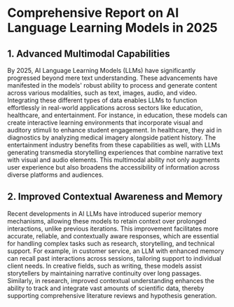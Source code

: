 # Comprehensive Report on AI Language Learning Models in 2025

## 1. Advanced Multimodal Capabilities

By 2025, AI Language Learning Models (LLMs) have significantly progressed beyond mere text understanding. These advancements have manifested in the models' robust ability to process and generate content across various modalities, such as text, images, audio, and video. Integrating these different types of data enables LLMs to function effortlessly in real-world applications across sectors like education, healthcare, and entertainment. For instance, in education, these models can create interactive learning environments that incorporate visual and auditory stimuli to enhance student engagement. In healthcare, they aid in diagnostics by analyzing medical imagery alongside patient history. The entertainment industry benefits from these capabilities as well, with LLMs generating transmedia storytelling experiences that combine narrative text with visual and audio elements. This multimodal ability not only augments user experience but also broadens the accessibility of information across diverse platforms and audiences.

## 2. Improved Contextual Awareness and Memory

Recent developments in AI LLMs have introduced superior memory mechanisms, allowing these models to retain context over prolonged interactions, unlike previous iterations. This improvement facilitates more accurate, reliable, and contextually aware responses, which are essential for handling complex tasks such as research, storytelling, and technical support. For example, in customer service, an LLM with enhanced memory can recall past interactions across sessions, tailoring support to individual client needs. In creative fields, such as writing, these models assist storytellers by maintaining narrative continuity over long passages. Similarly, in research, improved contextual understanding enhances the ability to track and integrate vast amounts of scientific data, thereby supporting comprehensive literature reviews and hypothesis generation.

## 3. Evolving Ethical and Bias Mitigation Techniques

As the role of AI in society grows, so do the concerns regarding ethics and biases within these technologies. By 2025, AI LLMs have integrated advanced fairness algorithms and bias-check systems aimed at reducing the propagation of harmful stereotypes and biases in their outputs. These systems are designed to provide more equitable and neutral results, irrespective of the user's demographic characteristics. This is crucial in applications like hiring algorithms, judicial processes, and educational tools, where fairness and impartiality are paramount. Furthermore, ongoing research and development in ethics reinforce the importance of transparency and accountability in AI design, ensuring that LLMs align with societal values and human rights principles.

## 4. Integration with Quantum Computing

The synergy between AI LLMs and quantum computing has dramatically bolstered processing capabilities, resulting in faster and more efficient computations. This integration has not only propelled forward machine learning research but has also broadened the potential applications of LLMs in addressing intricate scientific and logistical challenges. Quantum-enhanced LLMs have the ability to simulate and solve complex problems in fields such as physics, chemistry, and material sciences, where traditional computing resources fall short. Additionally, logistical and optimization tasks that demand hefty computational power, such as supply chain management and financial modeling, benefit from quantum computing advancements, leading to more refined and swift decision-making processes.

## 5. Decentralized AI Architectures

The emphasis on privacy and data ownership has steered the AI community towards decentralized LLM frameworks based on federated learning models. These architectures enable secure, on-device learning, which does not compromise user data or privacy, marking a shift towards more personalized AI experiences. Decentralized models ensure that data remains with the user, reducing the risk of data breaches while still enabling the LLM to learn and improve from distributed insights. This privacy-centric approach is particularly advantageous in sectors like healthcare and finance, where sensitive user information needs stringent protection from external access.

## 6. Sustainability and Energy Efficiency

Faced with the escalating energy demands of AI models, the year 2025 has seen substantial efforts to develop energy-efficient LLMs. Strategies such as model pruning, distillation, and energy-aware training protocols have been implemented to lower the carbon footprint associated with large-scale AI operations. These measures have resulted in more environmentally friendly AI technologies, which are crucial in endeavors to meet global sustainability goals. As these energy-efficient models reduce operational costs and resource consumption, they contribute to the broader adoption and integration of AI systems across industries, supporting the dual objectives of innovation and environmental stewardship.

## 7. Real-time Translation and Language Services

AI LLMs have revolutionized real-time language translation and cultural adaptation by achieving high-fidelity, instantaneous translations across thousands of language pairs. This advancement dismantles language barriers, fostering global communication and facilitating international collaboration. These services are invaluable in scenarios such as multinational businesses, global conferences, and cross-cultural educational exchanges, where precise and timely communication is imperative. Moreover, LLMs now possess the ability to adjust language delivery based on cultural nuances and context, ensuring that translations are not only linguistically accurate but also culturally sensitive and relevant.

## 8. Enhanced Interactivity in AI Interfaces

In 2025, LLMs have made significant strides in interactivity, advancing the natural and intuitive nature of human-AI interactions. This progression is particularly noticeable in virtual assistants, which have become perceptive to user context, infer emotions, and deliver empathetic responses. Such capabilities enhance user satisfaction and engagement by making AI interactions feel more human-like and comprehensible. These advanced interactive features extend beyond customer service to sectors like healthcare and personal wellness, where AI-driven systems can provide emotional support and health guidance based on user mood and behavior.

## 9. Domain-Specific Customization and Fine-Tuning

The development of custom-tailored LLMs has gained momentum, providing businesses and researchers with models pretrained for specific industries or tasks. This focused approach results in higher accuracy and efficiency in specialized fields such as legal, medical, and financial services. By leveraging domain-specific data during the training phase, these models can deliver bespoke insights and solutions that align closely with industry requirements. For professionals, this results in an elevated understanding of context-specific inquiries, facilitating more effective decision-making processes and reducing the time and resources spent on reprocessing general AI outputs into usable forms.

## 10. Collaboration with Human Experts

The year 2025 marks a new paradigm in which AI LLMs actively collaborate with human experts, forming hybrid teams that harness the strengths of both AI's data-driven insights and human intuition. This collaboration is driving innovation and aiding in the resolution of complex challenges across various fields. In sectors like healthcare, for instance, LLMs provide analytical capabilities that complement the diagnostic expertise of medical professionals. In scientific research, AI tools assist scientists by managing and interpreting large datasets, freeing researchers to focus on conceptual and theoretical advancements. The synergy between human and machine intelligence paves the way for unprecedented advancements and efficiency in problem-solving and creativity.

This report comprehensively outlines the pivotal advancements and trends of AI LLMs by 2025, highlighting their transformative impact across numerous industries and societal domains. The continuous evolution of these models reflects the rapid technological growth and innovation directed towards enhancing human experience and productivity in an increasingly digitized world.